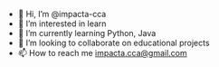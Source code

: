- 👋 Hi, I’m @impacta-cca
- 👀 I’m interested in learn
- 🌱 I’m currently learning Python, Java
- 💞️ I’m looking to collaborate on educational projects
- 📫 How to reach me impacta.cca@gmail.com


<!---
impacta-cca/impacta-cca is a ✨ special ✨ repository because its `README.md` (this file) appears on your GitHub profile.
You can click the Preview link to take a look at your changes.
--->
